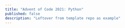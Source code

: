 ```yaml
---
title: "Advent of Code 2021: Python"
published: false
description: "Leftover from template repo as example"
---
```

